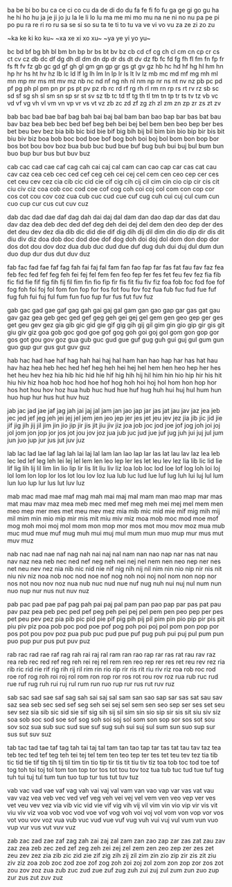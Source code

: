 ba be bi bo bu
ca ce ci co cu
da de di do du
fa fe fi fo fu
ga ge gi go gu
ha he hi ho hu
ja je ji jo ju
la le li lo lu
ma me mi mo mu
na ne ni no nu
pa pe pi po pu
ra re ri ro ru
sa se si so su
ta te ti to tu
va ve vi vo vu
za ze zi zo zu


~ka ke ki ko ku~
~xa xe xi xo xu~
~ya ye yi yo yu~


bc bd bf bg bh bl bm bn bp br bs bt bv bz
cb cd cf cg ch cl cm cn cp cr cs ct cv cz
db dc df dg dh dl dm dn dp dr ds dt dv dz
fb fc fd fg fh fl fm fn fp fr fs ft fv fz
gb gc gd gf gh gl gm gn gp gr gs gt gv gz
hb hc hd hf hg hl hm hn hp hr hs ht hv hz
lb lc ld lf lg lh lm ln lp lr ls lt lv lz
mb mc md mf mg mh ml mn mp mr ms mt mv mz
nb nc nd nf ng nh nl nm np nr ns nt nv nz
pb pc pd pf pg ph pl pm pn pr ps pt pv pz
rb rc rd rf rg rh rl rm rn rp rs rt rv rz
sb sc sd sf sg sh sl sm sn sp sr st sv sz
tb tc td tf tg th tl tm tn tp tr ts tv tz
vb vc vd vf vg vh vl vm vn vp vr vs vt vz
zb zc zd zf zg zh zl zm zn zp zr zs zt zv

bab bac bad bae baf bag bah bai baj bal
bam ban bao bap bar bas bat bau bav baz
bea beb bec bed bef beg beh bei bej bel
bem ben beo bep ber bes bet beu bev bez
bia bib bic bid bie bif big bih bij bil
bim bin bio bip bir bis bit biu biv biz
boa bob boc bod boe bof bog boh boi boj
bol bom bon bop bor bos bot bou bov boz
bua bub buc bud bue buf bug buh bui buj
bul bum bun buo bup bur bus but buv buz

cab cac cad cae caf cag cah cai caj cal
cam can cao cap car cas cat cau cav caz
cea ceb cec ced cef ceg ceh cei cej cel
cem cen ceo cep cer ces cet ceu cev cez
cia cib cic cid cie cif cig cih cij cil
cim cin cio cip cir cis cit ciu civ ciz
coa cob coc cod coe cof cog coh coi coj
col com con cop cor cos cot cou cov coz
cua cub cuc cud cue cuf cug cuh cui cuj
cul cum cun cuo cup cur cus cut cuv cuz

dab dac dad dae daf dag dah dai daj dal
dam dan dao dap dar das dat dau dav daz
dea deb dec ded def deg deh dei dej del
dem den deo dep der des det deu dev dez
dia dib dic did die dif dig dih dij dil
dim din dio dip dir dis dit diu div diz
doa dob doc dod doe dof dog doh doi doj
dol dom don dop dor dos dot dou dov doz
dua dub duc dud due duf dug duh dui duj
dul dum dun duo dup dur dus dut duv duz

fab fac fad fae faf fag fah fai faj fal
fam fan fao fap far fas fat fau fav faz
fea feb fec fed fef feg feh fei fej fel
fem fen feo fep fer fes fet feu fev fez
fia fib fic fid fie fif fig fih fij fil
fim fin fio fip fir fis fit fiu fiv fiz
foa fob foc fod foe fof fog foh foi foj
fol fom fon fop for fos fot fou fov foz
fua fub fuc fud fue fuf fug fuh fui fuj
ful fum fun fuo fup fur fus fut fuv fuz

gab gac gad gae gaf gag gah gai gaj gal
gam gan gao gap gar gas gat gau gav gaz
gea geb gec ged gef geg geh gei gej gel
gem gen geo gep ger ges get geu gev gez
gia gib gic gid gie gif gig gih gij gil
gim gin gio gip gir gis git giu giv giz
goa gob goc god goe gof gog goh goi goj
gol gom gon gop gor gos got gou gov goz
gua gub guc gud gue guf gug guh gui guj
gul gum gun guo gup gur gus gut guv guz

hab hac had hae haf hag hah hai haj hal
ham han hao hap har has hat hau hav haz
hea heb hec hed hef heg heh hei hej hel
hem hen heo hep her hes het heu hev hez
hia hib hic hid hie hif hig hih hij hil
him hin hio hip hir his hit hiu hiv hiz
hoa hob hoc hod hoe hof hog hoh hoi hoj
hol hom hon hop hor hos hot hou hov hoz
hua hub huc hud hue huf hug huh hui huj
hul hum hun huo hup hur hus hut huv huz

jab jac jad jae jaf jag jah jai jaj jal
jam jan jao jap jar jas jat jau jav jaz
jea jeb jec jed jef jeg jeh jei jej jel
jem jen jeo jep jer jes jet jeu jev jez
jia jib jic jid jie jif jig jih jij jil
jim jin jio jip jir jis jit jiu jiv jiz
joa job joc jod joe jof jog joh joi joj
jol jom jon jop jor jos jot jou jov joz
jua jub juc jud jue juf jug juh jui juj
jul jum jun juo jup jur jus jut juv juz

lab lac lad lae laf lag lah lai laj lal
lam lan lao lap lar las lat lau lav laz
lea leb lec led lef leg leh lei lej lel
lem len leo lep ler les let leu lev lez
lia lib lic lid lie lif lig lih lij lil
lim lin lio lip lir lis lit liu liv liz
loa lob loc lod loe lof log loh loi loj
lol lom lon lop lor los lot lou lov loz
lua lub luc lud lue luf lug luh lui luj
lul lum lun luo lup lur lus lut luv luz

mab mac mad mae maf mag mah mai maj mal
mam man mao map mar mas mat mau mav maz
mea meb mec med mef meg meh mei mej mel
mem men meo mep mer mes met meu mev mez
mia mib mic mid mie mif mig mih mij mil
mim min mio mip mir mis mit miu miv miz
moa mob moc mod moe mof mog moh moi moj
mol mom mon mop mor mos mot mou mov moz
mua mub muc mud mue muf mug muh mui muj
mul mum mun muo mup mur mus mut muv muz

nab nac nad nae naf nag nah nai naj nal
nam nan nao nap nar nas nat nau nav naz
nea neb nec ned nef neg neh nei nej nel
nem nen neo nep ner nes net neu nev nez
nia nib nic nid nie nif nig nih nij nil
nim nin nio nip nir nis nit niu niv niz
noa nob noc nod noe nof nog noh noi noj
nol nom non nop nor nos not nou nov noz
nua nub nuc nud nue nuf nug nuh nui nuj
nul num nun nuo nup nur nus nut nuv nuz

pab pac pad pae paf pag pah pai paj pal
pam pan pao pap par pas pat pau pav paz
pea peb pec ped pef peg peh pei pej pel
pem pen peo pep per pes pet peu pev pez
pia pib pic pid pie pif pig pih pij pil
pim pin pio pip pir pis pit piu piv piz
poa pob poc pod poe pof pog poh poi poj
pol pom pon pop por pos pot pou pov poz
pua pub puc pud pue puf pug puh pui puj
pul pum pun puo pup pur pus put puv puz

rab rac rad rae raf rag rah rai raj ral
ram ran rao rap rar ras rat rau rav raz
rea reb rec red ref reg reh rei rej rel
rem ren reo rep rer res ret reu rev rez
ria rib ric rid rie rif rig rih rij ril
rim rin rio rip rir ris rit riu riv riz
roa rob roc rod roe rof rog roh roi roj
rol rom ron rop ror ros rot rou rov roz
rua rub ruc rud rue ruf rug ruh rui ruj
rul rum run ruo rup rur rus rut ruv ruz

sab sac sad sae saf sag sah sai saj sal
sam san sao sap sar sas sat sau sav saz
sea seb sec sed sef seg seh sei sej sel
sem sen seo sep ser ses set seu sev sez
sia sib sic sid sie sif sig sih sij sil
sim sin sio sip sir sis sit siu siv siz
soa sob soc sod soe sof sog soh soi soj
sol som son sop sor sos sot sou sov soz
sua sub suc sud sue suf sug suh sui suj
sul sum sun suo sup sur sus sut suv suz

tab tac tad tae taf tag tah tai taj tal
tam tan tao tap tar tas tat tau tav taz
tea teb tec ted tef teg teh tei tej tel
tem ten teo tep ter tes tet teu tev tez
tia tib tic tid tie tif tig tih tij til
tim tin tio tip tir tis tit tiu tiv tiz
toa tob toc tod toe tof tog toh toi toj
tol tom ton top tor tos tot tou tov toz
tua tub tuc tud tue tuf tug tuh tui tuj
tul tum tun tuo tup tur tus tut tuv tuz

vab vac vad vae vaf vag vah vai vaj val
vam van vao vap var vas vat vau vav vaz
vea veb vec ved vef veg veh vei vej vel
vem ven veo vep ver ves vet veu vev vez
via vib vic vid vie vif vig vih vij vil
vim vin vio vip vir vis vit viu viv viz
voa vob voc vod voe vof vog voh voi voj
vol vom von vop vor vos vot vou vov voz
vua vub vuc vud vue vuf vug vuh vui vuj
vul vum vun vuo vup vur vus vut vuv vuz

zab zac zad zae zaf zag zah zai zaj zal
zam zan zao zap zar zas zat zau zav zaz
zea zeb zec zed zef zeg zeh zei zej zel
zem zen zeo zep zer zes zet zeu zev zez
zia zib zic zid zie zif zig zih zij zil
zim zin zio zip zir zis zit ziu ziv ziz
zoa zob zoc zod zoe zof zog zoh zoi zoj
zol zom zon zop zor zos zot zou zov zoz
zua zub zuc zud zue zuf zug zuh zui zuj
zul zum zun zuo zup zur zus zut zuv zuz


